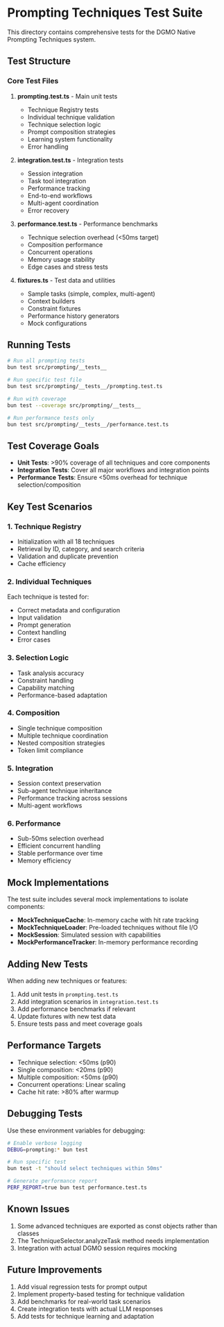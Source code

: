 # Prompting Techniques Test Suite

This directory contains comprehensive tests for the DGMO Native Prompting Techniques system.

## Test Structure

### Core Test Files

1. **prompting.test.ts** - Main unit tests

   - Technique Registry tests
   - Individual technique validation
   - Technique selection logic
   - Prompt composition strategies
   - Learning system functionality
   - Error handling

2. **integration.test.ts** - Integration tests

   - Session integration
   - Task tool integration
   - Performance tracking
   - End-to-end workflows
   - Multi-agent coordination
   - Error recovery

3. **performance.test.ts** - Performance benchmarks

   - Technique selection overhead (<50ms target)
   - Composition performance
   - Concurrent operations
   - Memory usage stability
   - Edge cases and stress tests

4. **fixtures.ts** - Test data and utilities
   - Sample tasks (simple, complex, multi-agent)
   - Context builders
   - Constraint fixtures
   - Performance history generators
   - Mock configurations

## Running Tests

```bash
# Run all prompting tests
bun test src/prompting/__tests__

# Run specific test file
bun test src/prompting/__tests__/prompting.test.ts

# Run with coverage
bun test --coverage src/prompting/__tests__

# Run performance tests only
bun test src/prompting/__tests__/performance.test.ts
```

## Test Coverage Goals

- **Unit Tests**: >90% coverage of all techniques and core components
- **Integration Tests**: Cover all major workflows and integration points
- **Performance Tests**: Ensure <50ms overhead for technique selection/composition

## Key Test Scenarios

### 1. Technique Registry

- Initialization with all 18 techniques
- Retrieval by ID, category, and search criteria
- Validation and duplicate prevention
- Cache efficiency

### 2. Individual Techniques

Each technique is tested for:

- Correct metadata and configuration
- Input validation
- Prompt generation
- Context handling
- Error cases

### 3. Selection Logic

- Task analysis accuracy
- Constraint handling
- Capability matching
- Performance-based adaptation

### 4. Composition

- Single technique composition
- Multiple technique coordination
- Nested composition strategies
- Token limit compliance

### 5. Integration

- Session context preservation
- Sub-agent technique inheritance
- Performance tracking across sessions
- Multi-agent workflows

### 6. Performance

- Sub-50ms selection overhead
- Efficient concurrent handling
- Stable performance over time
- Memory efficiency

## Mock Implementations

The test suite includes several mock implementations to isolate components:

- **MockTechniqueCache**: In-memory cache with hit rate tracking
- **MockTechniqueLoader**: Pre-loaded techniques without file I/O
- **MockSession**: Simulated session with capabilities
- **MockPerformanceTracker**: In-memory performance recording

## Adding New Tests

When adding new techniques or features:

1. Add unit tests in `prompting.test.ts`
2. Add integration scenarios in `integration.test.ts`
3. Add performance benchmarks if relevant
4. Update fixtures with new test data
5. Ensure tests pass and meet coverage goals

## Performance Targets

- Technique selection: <50ms (p90)
- Single composition: <20ms (p90)
- Multiple composition: <50ms (p90)
- Concurrent operations: Linear scaling
- Cache hit rate: >80% after warmup

## Debugging Tests

Use these environment variables for debugging:

```bash
# Enable verbose logging
DEBUG=prompting:* bun test

# Run specific test
bun test -t "should select techniques within 50ms"

# Generate performance report
PERF_REPORT=true bun test performance.test.ts
```

## Known Issues

1. Some advanced techniques are exported as const objects rather than classes
2. The TechniqueSelector.analyzeTask method needs implementation
3. Integration with actual DGMO session requires mocking

## Future Improvements

1. Add visual regression tests for prompt output
2. Implement property-based testing for technique validation
3. Add benchmarks for real-world task scenarios
4. Create integration tests with actual LLM responses
5. Add tests for technique learning and adaptation
